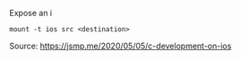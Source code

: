 Expose an i

`mount -t ios src <destination>`

Source:
https://jsmp.me/2020/05/05/c-development-on-ios 